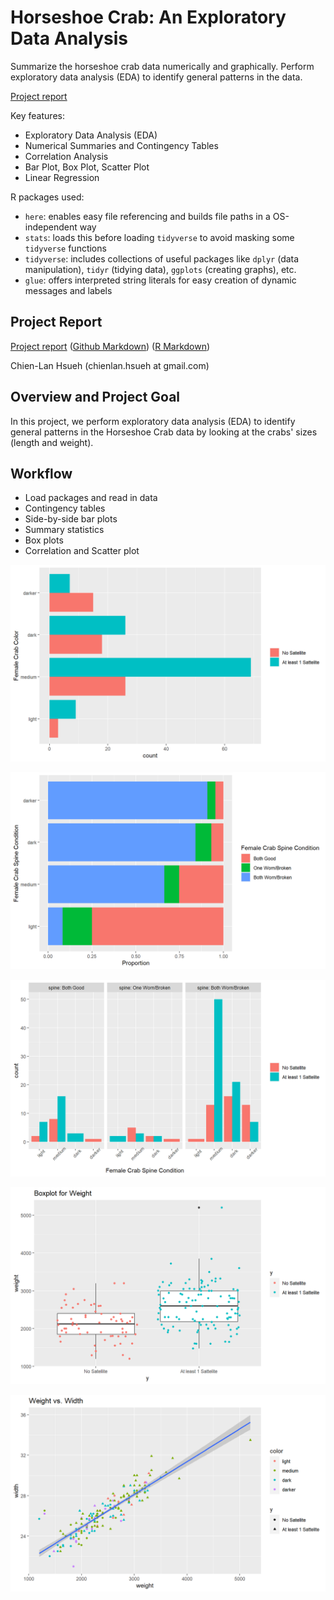 # Horseshoe Crab: An Exploratory Data Analysis

Summarize the horseshoe crab data numerically and graphically. Perform exploratory data analysis (EDA) to identify general patterns in the data.

[Project report](https://rpubs.com/clh2021/1119541)

Key features:

- Exploratory Data Analysis (EDA)
- Numerical Summaries and Contingency Tables
- Correlation Analysis
- Bar Plot, Box Plot, Scatter Plot
- Linear Regression

R packages used:

- `here`: enables easy file referencing and builds file paths in a OS-independent way
- `stats`: loads this before loading `tidyverse` to avoid masking some `tidyverse` functions
- `tidyverse`: includes collections of useful packages like `dplyr` (data manipulation), `tidyr` (tidying data),  `ggplots` (creating graphs), etc.
- `glue`: offers interpreted string literals for easy creation of dynamic messages and labels

## Project Report

[Project report](https://rpubs.com/clh2021/1119541) ([Github Markdown](./Horseshoe_Crab_EDA.md)) ([R Markdown](./Horseshoe_Crab_EDA.Rmd))

Chien-Lan Hsueh (chienlan.hsueh at gmail.com)

## Overview and Project Goal

In this project, we perform exploratory data analysis (EDA) to identify general patterns in the Horseshoe Crab data by looking at the crabs' sizes (length and weight). 

## Workflow

- Load packages and read in data
- Contingency tables
- Side-by-side bar plots
- Summary statistics
- Box plots
- Correlation and Scatter plot

![](./images/image1.png)

![](./images/image2.png)

![](./images/image3.png)

![](./images/image4.png)

![](./images/image5.png)
